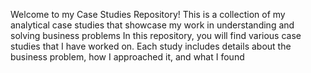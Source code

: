 Welcome to my Case Studies Repository! This is a collection of my analytical case studies that showcase my work in understanding and solving business problems
In this repository, you will find various case studies that I have worked on. Each study includes details about the business problem, how I approached it, and what I found
